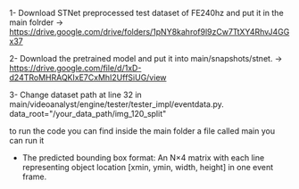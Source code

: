 1- Download STNet preprocessed test dataset of FE240hz and put it in the main folrder -> https://drive.google.com/drive/folders/1pNY8kahrof9l9zCw7TtXY4RhvJ4GGx37 

2- Download the pretrained model and put it into main/snapshots/stnet. -> https://drive.google.com/file/d/1xD-d24TRoMHRAQKIxE7CxMhI2UffSiUG/view 

3- Change dataset path at line 32 in main/videoanalyst/engine/tester/tester_impl/eventdata.py. data_root="/your_data_path/img_120_split"

to run the code you can find inside the main folder a file called main you can run it 

- The predicted bounding box format: An N×4 matrix with each line representing object location [xmin, ymin, width, height] in one event frame.

